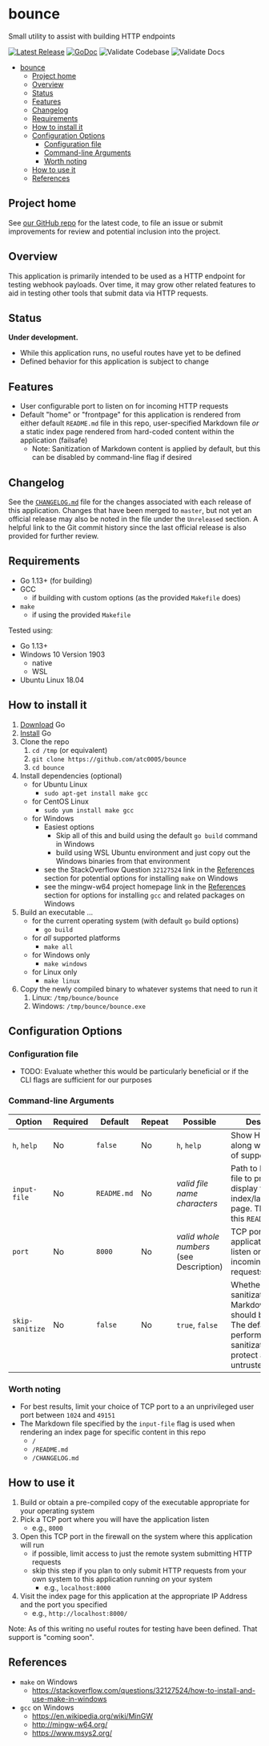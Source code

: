 # bounce

Small utility to assist with building HTTP endpoints

[![Latest Release](https://img.shields.io/github/release/atc0005/bounce.svg?style=flat-square)](https://github.com/atc0005/bounce/releases/latest)
[![GoDoc](https://godoc.org/github.com/atc0005/bounce?status.svg)](https://godoc.org/github.com/atc0005/bounce)
![Validate Codebase](https://github.com/atc0005/bounce/workflows/Validate%20Codebase/badge.svg)
![Validate Docs](https://github.com/atc0005/bounce/workflows/Validate%20Docs/badge.svg)

- [bounce](#bounce)
  - [Project home](#project-home)
  - [Overview](#overview)
  - [Status](#status)
  - [Features](#features)
  - [Changelog](#changelog)
  - [Requirements](#requirements)
  - [How to install it](#how-to-install-it)
  - [Configuration Options](#configuration-options)
    - [Configuration file](#configuration-file)
    - [Command-line Arguments](#command-line-arguments)
    - [Worth noting](#worth-noting)
  - [How to use it](#how-to-use-it)
  - [References](#references)

## Project home

See [our GitHub repo](https://github.com/atc0005/bounce) for the latest code,
to file an issue or submit improvements for review and potential inclusion
into the project.

## Overview

This application is primarily intended to be used as a HTTP endpoint for
testing webhook payloads. Over time, it may grow other related features to aid
in testing other tools that submit data via HTTP requests.

## Status

**Under development.**

- While this application runs, no useful routes have yet to be defined
- Defined behavior for this application is subject to change

## Features

- User configurable port to listen on for incoming HTTP requests
- Default "home" or "frontpage" for this application is rendered from either
  default `README.md` file in this repo, user-specified Markdown file *or* a
  static index page rendered from hard-coded content within the application
  (failsafe)
  - Note: Sanitization of Markdown content is applied by default, but this can
    be disabled by command-line flag if desired

## Changelog

See the [`CHANGELOG.md`](CHANGELOG.md) file for the changes associated with
each release of this application. Changes that have been merged to `master`,
but not yet an official release may also be noted in the file under the
`Unreleased` section. A helpful link to the Git commit history since the last
official release is also provided for further review.

## Requirements

- Go 1.13+ (for building)
- GCC
  - if building with custom options (as the provided `Makefile` does)
- `make`
  - if using the provided `Makefile`

Tested using:

- Go 1.13+
- Windows 10 Version 1903
  - native
  - WSL
- Ubuntu Linux 18.04

## How to install it

1. [Download](https://golang.org/dl/) Go
1. [Install](https://golang.org/doc/install) Go
1. Clone the repo
   1. `cd /tmp` (or equivalent)
   1. `git clone https://github.com/atc0005/bounce`
   1. `cd bounce`
1. Install dependencies (optional)
   - for Ubuntu Linux
     - `sudo apt-get install make gcc`
   - for CentOS Linux
     - `sudo yum install make gcc`
   - for Windows
     - Easiest options
       - Skip all of this and build using the default `go build` command in
         Windows
       - build using WSL Ubuntu environment and just copy out the Windows
         binaries from that environment
     - see the StackOverflow Question `32127524` link in the
       [References](#references) section for potential options for installing
       `make` on Windows
     - see the mingw-w64 project homepage link in the
       [References](#references) section for options for installing `gcc` and
       related packages on Windows
1. Build an executable ...
   - for the current operating system (with default `go` build options)
     - `go build`
   - for *all* supported platforms
      - `make all`
   - for Windows only
      - `make windows`
   - for Linux only
     - `make linux`
1. Copy the newly compiled binary to whatever systems that need to run it
   1. Linux: `/tmp/bounce/bounce`
   1. Windows: `/tmp/bounce/bounce.exe`

## Configuration Options

### Configuration file

- TODO: Evaluate whether this would be particularly beneficial or if the CLI
  flags are sufficient for our purposes

### Command-line Arguments

| Option          | Required | Default     | Repeat | Possible                                | Description                                                                                                                                    |
| --------------- | -------- | ----------- | ------ | --------------------------------------- | ---------------------------------------------------------------------------------------------------------------------------------------------- |
| `h`, `help`     | No       | `false`     | No     | `h`, `help`                             | Show Help text along with the list of supported flags.                                                                                         |
| `input-file`    | No       | `README.md` | No     | *valid file name characters*            | Path to Markdown file to process and display for the index/landing/home page. The default is this `README.md` file.                            |
| `port`          | No       | `8000`      | No     | *valid whole numbers* (see Description) | TCP port that this application should listen on for incoming HTTP requests.                                                                    |
| `skip-sanitize` | No       | `false`     | No     | `true`, `false`                         | Whether sanitization of Markdown input should be skipped. The default is to perform this sanitization to help protect against untrusted input. |

### Worth noting

- For best results, limit your choice of TCP port to a an unprivileged user
  port between `1024` and `49151`
- The Markdown file specified by the `input-file` flag is used when rendering
  an index page for specific content in this repo
  - `/`
  - `/README.md`
  - `/CHANGELOG.md`

## How to use it

1. Build or obtain a pre-compiled copy of the executable appropriate for your
   operating system
1. Pick a TCP port where you will have the application listen
   - e.g., `8000`
1. Open this TCP port in the firewall on the system where this application
   will run
   - if possible, limit access to just the remote system submitting HTTP
     requests
   - skip this step if you plan to only submit HTTP requests from your own
     system to this application running *on* your system
     - e.g., `localhost:8000`
1. Visit the index page for this application at the appropriate IP Address and
   the port you specified
   - e.g., `http://localhost:8000/`

Note: As of this writing no useful routes for testing have been defined. That
support is "coming soon".

## References

- `make` on Windows
  - <https://stackoverflow.com/questions/32127524/how-to-install-and-use-make-in-windows>
- `gcc` on Windows
  - <https://en.wikipedia.org/wiki/MinGW>
  - <http://mingw-w64.org/>
  - <https://www.msys2.org/>
